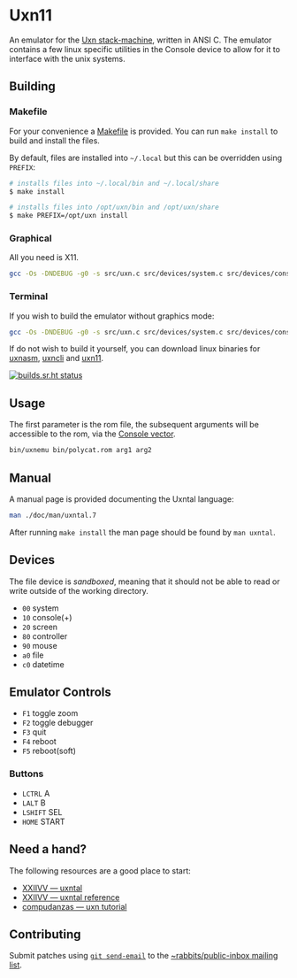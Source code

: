# Uxn11

An emulator for the [Uxn stack-machine](https://wiki.xxiivv.com/site/uxn.html), written in ANSI C. The emulator contains a few linux specific utilities in the Console device to allow for it to interface with the unix systems.

## Building 

### Makefile

For your convenience a [Makefile](https://en.wikipedia.org/wiki/Make_(software)#Makefile) is provided. You can run `make install` to build and install the files.

By default, files are installed into `~/.local` but this can be overridden using `PREFIX`:

```sh
# installs files into ~/.local/bin and ~/.local/share
$ make install

# installs files into /opt/uxn/bin and /opt/uxn/share
$ make PREFIX=/opt/uxn install
```

### Graphical

All you need is X11.

```sh
gcc -Os -DNDEBUG -g0 -s src/uxn.c src/devices/system.c src/devices/console.c src/devices/screen.c src/devices/controller.c src/devices/mouse.c src/devices/file.c src/devices/datetime.c src/uxn11.c -o bin/uxn11 -lX11
```

### Terminal

If you wish to build the emulator without graphics mode:

```sh
gcc -Os -DNDEBUG -g0 -s src/uxn.c src/devices/system.c src/devices/console.c src/devices/file.c src/devices/datetime.c src/uxncli.c -o bin/uxncli
```

If do not wish to build it yourself, you can download linux binaries for [uxnasm](https://rabbits.srht.site/uxn11/bin/uxnasm), [uxncli](https://rabbits.srht.site/uxn11/bin/uxncli) and [uxn11](https://rabbits.srht.site/uxn11/bin/uxn11).

[![builds.sr.ht status](https://builds.sr.ht/~rabbits/uxn11.svg)](https://builds.sr.ht/~rabbits/uxn11?)

## Usage

The first parameter is the rom file, the subsequent arguments will be accessible to the rom, via the [Console vector](https://wiki.xxiivv.com/site/varvara.html#console).

```sh
bin/uxnemu bin/polycat.rom arg1 arg2
```

## Manual

A manual page is provided documenting the Uxntal language:

```sh
man ./doc/man/uxntal.7
```

After running `make install` the man page should be found by `man uxntal`.

## Devices

The file device is _sandboxed_, meaning that it should not be able to read or write outside of the working directory.

- `00` system
- `10` console(+)
- `20` screen
- `80` controller
- `90` mouse
- `a0` file
- `c0` datetime

## Emulator Controls

- `F1` toggle zoom
- `F2` toggle debugger
- `F3` quit
- `F4` reboot
- `F5` reboot(soft)

### Buttons

- `LCTRL` A
- `LALT` B
- `LSHIFT` SEL 
- `HOME` START

## Need a hand?

The following resources are a good place to start:

* [XXIIVV — uxntal](https://wiki.xxiivv.com/site/uxntal.html)
* [XXIIVV — uxntal reference](https://wiki.xxiivv.com/site/uxntal_reference.html)
* [compudanzas — uxn tutorial](https://compudanzas.net/uxn_tutorial.html)

## Contributing

Submit patches using [`git send-email`](https://git-send-email.io/) to the [~rabbits/public-inbox mailing list](https://lists.sr.ht/~rabbits/public-inbox).
